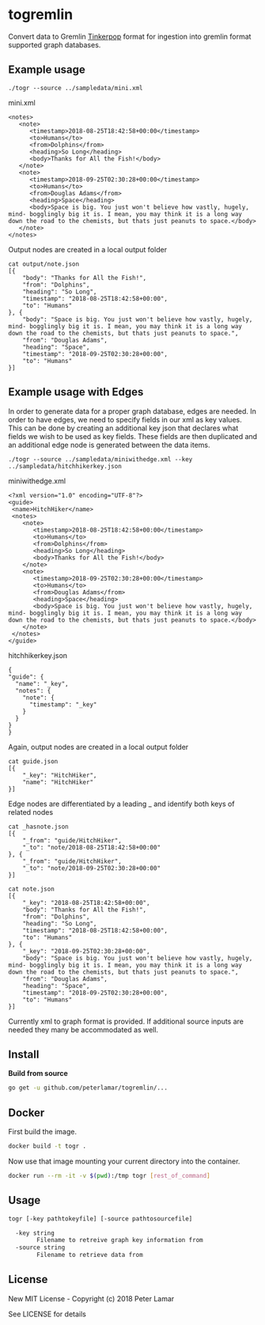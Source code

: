 # togremlin

Convert data to Gremlin [Tinkerpop](http://tinkerpop.apache.org/) format for
ingestion into gremlin format supported graph databases.

## Example usage

```
./togr --source ../sampledata/mini.xml
```

mini.xml
```
<notes>
   <note>
      <timestamp>2018-08-25T18:42:58+00:00</timestamp>
      <to>Humans</to>
      <from>Dolphins</from>
      <heading>So Long</heading>
      <body>Thanks for All the Fish!</body>
   </note>
   <note>
      <timestamp>2018-09-25T02:30:28+00:00</timestamp>
      <to>Humans</to>
      <from>Douglas Adams</from>
      <heading>Space</heading>
      <body>Space is big. You just won't believe how vastly, hugely, mind- bogglingly big it is. I mean, you may think it is a long way down the road to the chemists, but thats just peanuts to space.</body>
   </note>
</notes>
```

Output nodes are created in a local output folder

```
cat output/note.json
[{
	"body": "Thanks for All the Fish!",
	"from": "Dolphins",
	"heading": "So Long",
	"timestamp": "2018-08-25T18:42:58+00:00",
	"to": "Humans"
}, {
	"body": "Space is big. You just won't believe how vastly, hugely, mind- bogglingly big it is. I mean, you may think it is a long way down the road to the chemists, but thats just peanuts to space.",
	"from": "Douglas Adams",
	"heading": "Space",
	"timestamp": "2018-09-25T02:30:28+00:00",
	"to": "Humans"
}]
```

## Example usage with Edges

In order to generate data for a proper graph database, edges are needed. In order to have edges, we need to specify fields in our xml as key values. This can be done by creating an additional key json that declares what fields we wish to be used as key fields. These fields are then duplicated and an additional edge node is generated between the data items.

```
./togr --source ../sampledata/miniwithedge.xml --key ../sampledata/hitchhikerkey.json
```

miniwithedge.xml

```
<?xml version="1.0" encoding="UTF-8"?>
<guide>
 <name>HitchHiker</name>
 <notes>
    <note>
       <timestamp>2018-08-25T18:42:58+00:00</timestamp>
       <to>Humans</to>
       <from>Dolphins</from>
       <heading>So Long</heading>
       <body>Thanks for All the Fish!</body>
    </note>
    <note>
       <timestamp>2018-09-25T02:30:28+00:00</timestamp>
       <to>Humans</to>
       <from>Douglas Adams</from>
       <heading>Space</heading>
       <body>Space is big. You just won't believe how vastly, hugely, mind- bogglingly big it is. I mean, you may think it is a long way down the road to the chemists, but thats just peanuts to space.</body>
    </note>
 </notes>
</guide>
```

hitchhikerkey.json

```
{
"guide": {
  "name": "_key",
  "notes": {
    "note": {
      "timestamp": "_key"
    }
  }
}
}
```

Again, output nodes are created in a local output folder

```
cat guide.json
[{
	"_key": "HitchHiker",
	"name": "HitchHiker"
}]
```

Edge nodes are differentiated by a leading _ and identify
both keys of related nodes

```
cat _hasnote.json
[{
	"_from": "guide/HitchHiker",
	"_to": "note/2018-08-25T18:42:58+00:00"
}, {
	"_from": "guide/HitchHiker",
	"_to": "note/2018-09-25T02:30:28+00:00"
}]
```


```
cat note.json
[{
	"_key": "2018-08-25T18:42:58+00:00",
	"body": "Thanks for All the Fish!",
	"from": "Dolphins",
	"heading": "So Long",
	"timestamp": "2018-08-25T18:42:58+00:00",
	"to": "Humans"
}, {
	"_key": "2018-09-25T02:30:28+00:00",
	"body": "Space is big. You just won't believe how vastly, hugely, mind- bogglingly big it is. I mean, you may think it is a long way down the road to the chemists, but thats just peanuts to space.",
	"from": "Douglas Adams",
	"heading": "Space",
	"timestamp": "2018-09-25T02:30:28+00:00",
	"to": "Humans"
}]
```

Currently xml to graph format is provided. If additional source inputs are
needed they many be accommodated as well.

## Install

**Build from source**

```bash
go get -u github.com/peterlamar/togremlin/...
```

## Docker
First build the image.
```bash
docker build -t togr .
```
Now use that image mounting your current directory into the container.
```bash
docker run --rm -it -v $(pwd):/tmp togr [rest_of_command]
```


## Usage

```bash
togr [-key pathtokeyfile] [-source pathtosourcefile]

  -key string
    	Filename to retreive graph key information from
  -source string
    	Filename to retrieve data from
```

## License

New MIT License - Copyright (c) 2018 Peter Lamar  

See LICENSE for details
